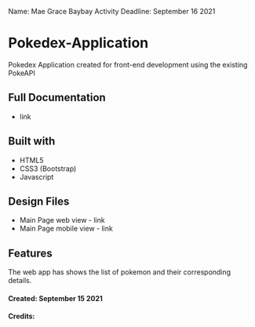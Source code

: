Name: Mae Grace Baybay
Activity Deadline: September 16 2021

# Pokedex-Application
Pokedex Application created for front-end development using the existing PokeAPI

## Full Documentation
- link

## Built with
- HTML5
- CSS3 (Bootstrap)
- Javascript

## Design Files
- Main Page web view - link
- Main Page mobile view - link

## Features
The web app has shows the list of pokemon and their corresponding details.

#### Created: September 15 2021
#### Credits:
